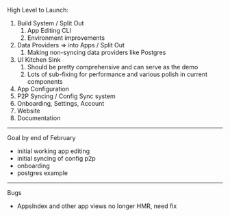 High Level to Launch:

1. Build System / Split Out
   1. App Editing CLI
   2. Environment improvements
2. Data Providers => into Apps / Split Out
   1. Making non-syncing data providers like Postgres
3. UI Kitchen Sink
   1. Should be pretty comprehensive and can serve as the demo
   2. Lots of sub-fixing for performance and various polish in current components
4. App Configuration
5. P2P Syncing / Config Sync system
6. Onboarding, Settings, Account
7. Website
8. Documentation

---

Goal by end of February

- initial working app editing
- initial syncing of config p2p
- onboarding
- postgres example

---

Bugs

- AppsIndex and other app views no longer HMR, need fix
